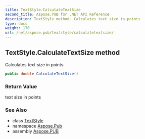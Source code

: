 ```yaml
---
title: TextStyle.CalculateTextSize
second_title: Aspose.PUB for .NET API Reference
description: TextStyle method. Calculates text size in points
type: docs
weight: 170
url: /net/aspose.pub/textstyle/calculatetextsize/
---
```

## TextStyle.CalculateTextSize method

Calculates text size in points

```csharp
public double CalculateTextSize()
```

### Return Value

text size in points

### See Also

* class [TextStyle](../)
* namespace [Aspose.Pub](../../textstyle/)
* assembly [Aspose.PUB](../../../)


